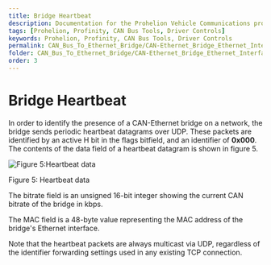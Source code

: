 ```yaml
---
title: Bridge Heartbeat
description: Documentation for the Prohelion Vehicle Communications protocol
tags: [Prohelion, Profinity, CAN Bus Tools, Driver Controls]
keywords: Prohelion, Profinity, CAN Bus Tools, Driver Controls
permalink: CAN_Bus_To_Ethernet_Bridge/CAN-Ethernet_Bridge_Ethernet_Interface/bridge_Heartbeat.html 
folder: CAN_Bus_To_Ethernet_Bridge/CAN-Ethernet_Bridge_Ethernet_Interface
order: 3
---
```


# Bridge Heartbeat

In order to identify the presence of a CAN-Ethernet bridge on a network, the bridge sends periodic heartbeat datagrams over UDP.  These packets are identified by an active H bit in the flags bitfield, and an identifier of <strong>0x000</strong>.  The contents of the data field of a heartbeat datagram is shown in figure 5.

![Figure 5:Heartbeat data](../images/CAN-Ethernet_Bridge_Ethernet_Interface/figure5.png)

Figure 5: Heartbeat data

The bitrate field is an unsigned 16-bit integer showing the current CAN bitrate of the bridge in kbps.

The MAC field is a 48-byte value representing the MAC address of the bridge's Ethernet interface.

Note that the heartbeat packets are always multicast via UDP, regardless of the identifier forwarding settings used in any existing TCP connection.
